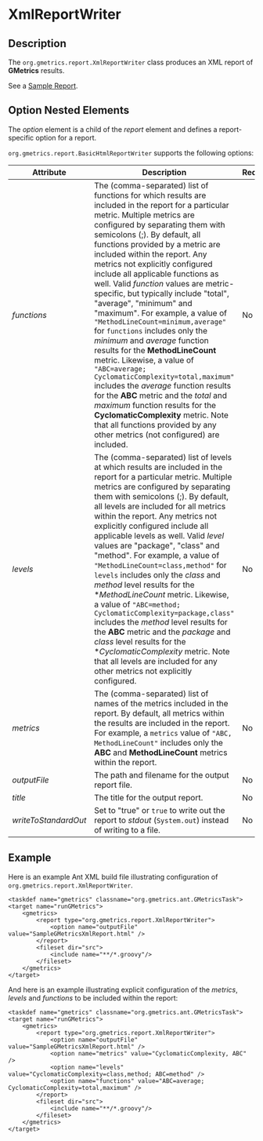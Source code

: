 # XmlReportWriter

## Description

  The `org.gmetrics.report.XmlReportWriter` class produces an XML report of **GMetrics** results.

  See a [Sample Report](./SampleGMetricsXmlReport.xml).

## Option Nested Elements

The *option* element is a child of the *report* element and defines a report-specific option for a report.

  `org.gmetrics.report.BasicHtmlReportWriter` supports the following options:

| **Attribute**        | **Description**                                                | **Required**           
|----------------------|----------------------------------------------------------------|------------------------
| *functions*          | The (comma-separated) list of functions for which results are included in the report for a particular metric. Multiple metrics are configured by separating them with semicolons (;). By default, all functions provided by a metric are included within the report. Any metrics not explicitly configured include all applicable functions as well. Valid *function* values are metric-specific, but typically include "total", "average", "minimum" and "maximum". For example, a value of `"MethodLineCount=minimum,average"` for `functions` includes only the *minimum* and *average* function results for the **MethodLineCount** metric. Likewise, a value of `"ABC=average; CyclomaticComplexity=total,maximum"` includes the *average* function results for the **ABC** metric and the *total* and *maximum* function results for the **CyclomaticComplexity** metric. Note that all functions provided by any other metrics (not configured) are included. | No
| *levels*             | The (comma-separated) list of levels at which results are included in the report for a particular metric. Multiple metrics are configured by separating them with semicolons (;). By default, all levels are included for all metrics within the report. Any metrics not explicitly configured include all applicable levels as well. Valid *level* values are "package", "class" and "method". For example, a value of `"MethodLineCount=class,method"` for `levels` includes only the *class* and *method* level results for the **MethodLineCount* metric. Likewise, a value of `"ABC=method; CyclomaticComplexity=package,class"` includes the *method* level results for the **ABC** metric and the *package* and *class* level results for the **CyclomaticComplexity* metric. Note that all levels are included for any other metrics not explicitly configured. | No
| *metrics*            | The (comma-separated) list of names of the metrics included in the report. By default, all metrics within the results are included in the report. For example, a `metrics` value of `"ABC, MethodLineCount"` includes only the **ABC** and **MethodLineCount** metrics within the report. | No
| *outputFile*         | The path and filename for the output report file.              | No                     
| *title*              | The title for the output report.                               | No                     
| *writeToStandardOut* | Set to "true" or `true` to write out the report to *stdout* (`System.out`) instead of writing to a file. | No      

## Example

  Here is an example Ant XML build file illustrating configuration of
  `org.gmetrics.report.XmlReportWriter`.

```
<taskdef name="gmetrics" classname="org.gmetrics.ant.GMetricsTask">
<target name="runGMetrics">
    <gmetrics>
        <report type="org.gmetrics.report.XmlReportWriter">
            <option name="outputFile" value="SampleGMetricsXmlReport.html" />
        </report>
        <fileset dir="src">
            <include name="**/*.groovy"/>
        </fileset>
    </gmetrics>
</target>
```

  And here is an example illustrating explicit configuration of the *metrics*, *levels* and *functions* to be included within the report:

```
<taskdef name="gmetrics" classname="org.gmetrics.ant.GMetricsTask">
<target name="runGMetrics">
    <gmetrics>
        <report type="org.gmetrics.report.XmlReportWriter">
            <option name="outputFile" value="SampleGMetricsXmlReport.html" />
            <option name="metrics" value="CyclomaticComplexity, ABC" />
            <option name="levels" value="CyclomaticComplexity=class,method; ABC=method" />
            <option name="functions" value="ABC=average; CyclomaticComplexity=total,maximum" />
        </report>
        <fileset dir="src">
            <include name="**/*.groovy"/>
        </fileset>
    </gmetrics>
</target>
```